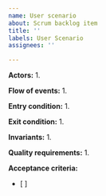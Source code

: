 ```yaml
---
name: User scenario
about: Scrum backlog item
title: ''
labels: User Scenario
assignees: ''

---
```


**Actors:**
 1. 

**Flow of events:**
 1. 

**Entry condition:**
 1. 

**Exit condition:**
 1. 

**Invariants:**
 1. 

**Quality requirements:**
 1. 

**Acceptance criteria:**
 - [ ]
